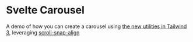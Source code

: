 # Svelte Carousel

A demo of how you can create a carousel using [the new utilities in Tailwind 3](https://tailwindcss.com/docs/scroll-snap-align), leveraging [scroll-snap-align](https://developer.mozilla.org/en-US/docs/Web/CSS/scroll-snap-align)
